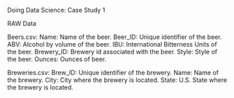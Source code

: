 Doing Data Science: Case Study 1

RAW Data

Beers.csv:
      Name: Name of the beer.
      Beer_ID: Unique identifier of the beer.
      ABV: Alcohol by volume of the beer.
      IBU: International Bitterness Units of the beer.
      Brewery_ID: Brewery id associated with the beer.
      Style: Style of the beer.
      Ounces: Ounces of beer. 

Breweries.csv:
      Brew_ID: Unique identifier of the brewery.
      Name: Name of the brewery.
      City: City where the brewery is located.
      State: U.S. State where the brewery is located.
